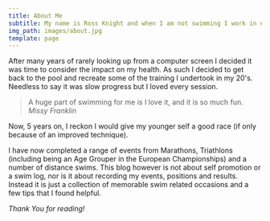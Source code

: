 ```yaml
---
title: About Me
subtitle: My name is Ross Knight and when I am not swimming I work in eCommerce.
img_path: images/about.jpg
template: page
---
```


After many years of rarely looking up from a computer  screen I decided it was time to consider the impact on my health. As such I decided to get back to the pool and recreate some of the training I undertook in my 20's. Needless to say it was slow progress but I loved every session. 

>A huge part of swimming for me is I love it, and it is so much fun. <cite>Missy Franklin</cite>


Now, 5 years on, I reckon I would give my younger self a good race (if only because of an improved technique).

I have now completed a range of events from Marathons, Triathlons (including being an Age Grouper in the European Championships) and a number of distance swims. This blog however is not about self promotion or a swim log, nor is it about recording my events, positions and results. Instead it is just a collection of memorable swim related occasions and a few tips that I found helpful.

*Thank You for reading!*
